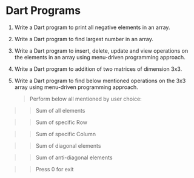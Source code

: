 # Dart Programs

1. Write a Dart program to print all negative elements in an array.

2. Write a Dart program to find largest number in an array.

3. Write a Dart program to insert, delete, update and view operations on the elements in an array using menu-driven programming approach.

4. Write a Dart program to addition of two matrices of dimension 3x3.

5. Write a Dart program to find below mentioned operations on the 3x3 array using menu-driven programming approach.
   > Perform below all mentioned by user choice:

> > Sum of all elements

> > Sum of specific Row

> > Sum of specific Column

> > Sum of diagonal elements

> > Sum of anti-diagonal elements

> > Press 0 for exit
